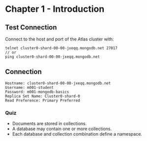 # Chapter 1 - Introduction

## Test Connection

Connect to the host and port of the Atlas cluster with:

```
telnet cluster0-shard-00-00-jxeqq.mongodb.net 27017
// or
ping cluster0-shard-00-00-jxeqq.mongodb.net
```

## Connection

```
Hostname: cluster0-shard-00-00-jxeqq.mongodb.net
Username: m001-student
Password: m001-mongodb-basics
Replica Set Name: Cluster0-shard-0
Read Preference: Primary Preferred
```

### Quiz

- Documents are stored in collections.
- A database may contain one or more collections.
- Each database and collection combination define a namespace.
 
